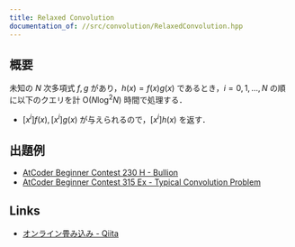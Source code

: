 ```yaml
---
title: Relaxed Convolution
documentation_of: //src/convolution/RelaxedConvolution.hpp
---
```


## 概要
未知の $N$ 次多項式 $f, g$ があり，$h(x) = f(x) g(x)$ であるとき，$i = 0, 1, \dots , N$ の順に以下のクエリを計 $\mathrm{O}(N \log ^ 2 N)$ 時間で処理する．
- $[x ^ i] f(x), [x ^ i] g(x)$ が与えられるので，$[x ^ i] h(x)$ を返す．

## 出題例
- [AtCoder Beginner Contest 230 H - Bullion](https://atcoder.jp/contests/abc230/tasks/abc230_h)
- [AtCoder Beginner Contest 315 Ex - Typical Convolution Problem](https://atcoder.jp/contests/abc315/tasks/abc315_h)

## Links
- [オンライン畳み込み - Qiita](https://qiita.com/Kiri8128/items/1738d5403764a0e26b4c)
